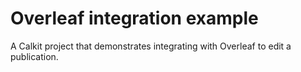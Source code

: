 # Overleaf integration example


A Calkit project that demonstrates integrating with Overleaf to edit a publication.
